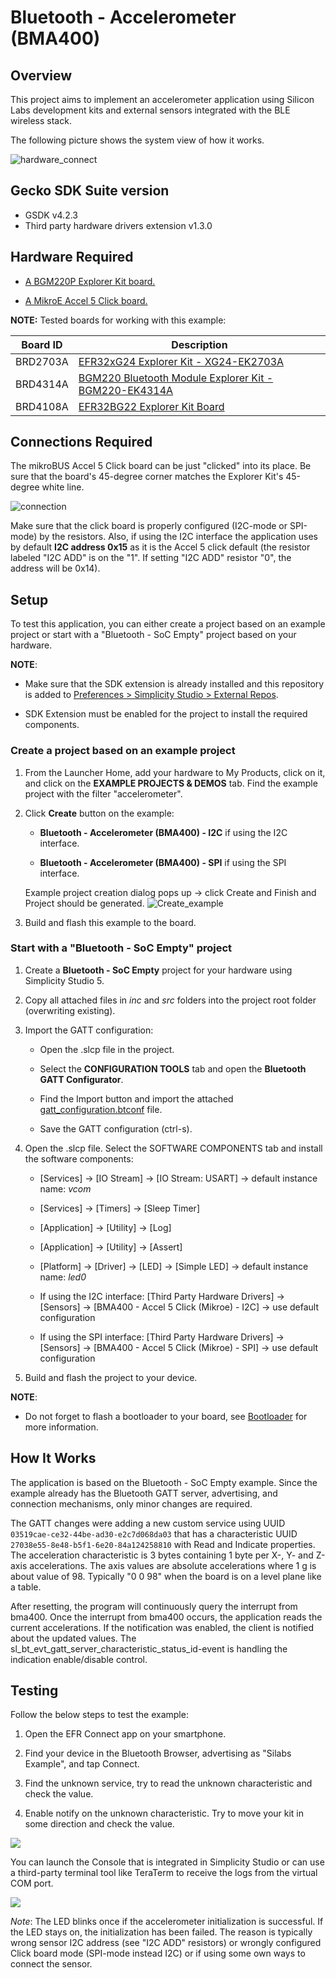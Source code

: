 # Bluetooth - Accelerometer (BMA400) #

## Overview ##

This project aims to implement an accelerometer application using Silicon Labs development kits and external sensors integrated with the BLE wireless stack.

The following picture shows the system view of how it works.

![hardware_connect](image/hardware_connect.png)

## Gecko SDK Suite version ##

- GSDK v4.2.3
- Third party hardware drivers extension v1.3.0

## Hardware Required ##

- [A BGM220P Explorer Kit board.](https://www.silabs.com/development-tools/wireless/bluetooth/bgm220-explorer-kit)

- [A MikroE Accel 5 Click board.](https://www.mikroe.com/accel-5-click)

**NOTE:**
Tested boards for working with this example:

| Board ID | Description  |
| ---------------------- | ------ |
| BRD2703A | [EFR32xG24 Explorer Kit - XG24-EK2703A ](https://www.silabs.com/development-tools/wireless/efr32xg24-explorer-kit?tab=overview)    |
| BRD4314A | [BGM220 Bluetooth Module Explorer Kit - BGM220-EK4314A](https://www.silabs.com/development-tools/wireless/bluetooth/bgm220-explorer-kit?tab=overview)  |
| BRD4108A | [EFR32BG22 Explorer Kit Board](https://www.silabs.com/development-tools/wireless/bluetooth/bg22-explorer-kit?tab=overview)  |

## Connections Required ##

The mikroBUS Accel 5 Click board can be just "clicked" into its place. Be sure that the board's 45-degree corner matches the Explorer Kit's 45-degree white line.

![connection](image/connection.png)

Make sure that the click board is properly configured (I2C-mode or SPI-mode) by the resistors. Also, if using the I2C interface the application uses by default **I2C address 0x15** as it is the Accel 5 click default (the resistor labeled "I2C ADD" is on the "1". If setting "I2C ADD" resistor "0", the address will be 0x14).

## Setup ##

To test this application, you can either create a project based on an example project or start with a "Bluetooth - SoC Empty" project based on your hardware.

**NOTE**:

- Make sure that the SDK extension is already installed and this repository is added to [Preferences > Simplicity Studio > External Repos](https://docs.silabs.com/simplicity-studio-5-users-guide/latest/ss-5-users-guide-about-the-launcher/welcome-and-device-tabs).

- SDK Extension must be enabled for the project to install the required components.

### Create a project based on an example project ###

1. From the Launcher Home, add your hardware to My Products, click on it, and click on the **EXAMPLE PROJECTS & DEMOS** tab. Find the example project with the filter "accelerometer".

2. Click **Create** button on the example:

    - **Bluetooth - Accelerometer (BMA400) - I2C** if using the I2C interface.  

    - **Bluetooth - Accelerometer (BMA400) - SPI** if using the SPI interface.

    Example project creation dialog pops up -> click Create and Finish and Project should be generated.
    ![Create_example](image/create_project.png)

3. Build and flash this example to the board.

### Start with a "Bluetooth - SoC Empty" project ###

1. Create a **Bluetooth - SoC Empty** project for your hardware using Simplicity Studio 5.

2. Copy all attached files in *inc* and *src* folders into the project root folder (overwriting existing).

3. Import the GATT configuration:

    - Open the .slcp file in the project.

    - Select the **CONFIGURATION TOOLS** tab and open the **Bluetooth GATT Configurator**.
    
    - Find the Import button and import the attached [gatt_configuration.btconf](config/btconf/gatt_configuration.btconf) file.

    - Save the GATT configuration (ctrl-s).

4. Open the .slcp file. Select the SOFTWARE COMPONENTS tab and install the software components:

    - [Services] → [IO Stream] → [IO Stream: USART] → default instance name: *vcom*

    - [Services] → [Timers] → [Sleep Timer]

    - [Application] → [Utility] → [Log]

    - [Application] → [Utility] → [Assert]

    - [Platform] → [Driver] → [LED] → [Simple LED] → default instance name: *led0*

    - If using the I2C interface: [Third Party Hardware Drivers] → [Sensors] → [BMA400 - Accel 5 Click (Mikroe) - I2C] → use default configuration

    - If using the SPI interface: [Third Party Hardware Drivers] → [Sensors] → [BMA400 - Accel 5 Click (Mikroe) - SPI] → use default configuration

5. Build and flash the project to your device.

**NOTE**:

- Do not forget to flash a bootloader to your board, see [Bootloader](https://github.com/SiliconLabs/bluetooth_applications/blob/master/README.md#bootloader) for more information.

## How It Works ##

The application is based on the Bluetooth - SoC Empty example. Since the example already has the Bluetooth GATT server, advertising, and connection mechanisms, only minor changes are required.

The GATT changes were adding a new custom service using UUID ```03519cae-ce32-44be-ad30-e2c7d068da03``` that has a characteristic UUID ```27038e55-8e48-b5f1-6e20-84a124258810``` with Read and Indicate properties. The acceleration characteristic is 3 bytes containing 1 byte per X-, Y- and Z-axis accelerations. The axis values are absolute accelerations where 1 g is about value of 98. Typically "0 0 98" when the board is on a level plane like a table.

After resetting, the program will continuously query the interrupt from bma400. Once the interrupt from bma400 occurs, the application reads the current accelerations. If the notification was enabled, the client is notified about the updated values. The sl_bt_evt_gatt_server_characteristic_status_id-event is handling the indication enable/disable control.

## Testing ##

Follow the below steps to test the example:

1. Open the EFR Connect app on your smartphone.

2. Find your device in the Bluetooth Browser, advertising as "Silabs Example", and tap Connect.

3. Find the unknown service, try to read the unknown characteristic and check the value.

4. Enable notify on the unknown characteristic. Try to move your kit in some direction and check the value.

![](image/unknown_service.png)

You can launch the Console that is integrated in Simplicity Studio or can use a third-party terminal tool like TeraTerm to receive the logs from the virtual COM port.

![](image/console.png)

*Note*: The LED blinks once if the accelerometer initialization is successful. If the LED stays on, the initialization has been failed. The reason is typically wrong sensor I2C address (see "I2C ADD" resistors) or wrongly configured Click board mode (SPI-mode instead I2C) or if using some own ways to connect the sensor.
